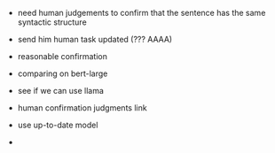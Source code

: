 - need human judgements to confirm that the sentence has the same syntactic structure
- send him human task updated (??? AAAA)
- reasonable confirmation
- comparing on bert-large
- see if we can use llama



- human confirmation judgments link
- use up-to-date model
- 